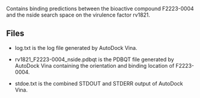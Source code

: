 Contains binding predictions between the bioactive compound F2223-0004 and the nside search space on the virulence factor rv1821.

## Files

- log.txt is the log file generated by AutoDock Vina.

- rv1821_F2223-0004_nside.pdbqt is the PDBQT file generated by AutoDock Vina containing the orientation and binding location of F2223-0004.

- stdoe.txt is the combined STDOUT and STDERR output of AutoDock Vina.

